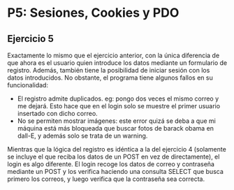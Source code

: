 # P5: Sesiones, Cookies y PDO

## Ejercicio 5

Exactamente lo mismo que el ejercicio anterior, con la única diferencia de que ahora es el usuario quien introduce los datos mediante un formulario de registro.
Además, también tiene la posibilidad de iniciar sesión con los datos introducidos. No obstante, el programa tiene algunos fallos en su funcionalidad:
- El registro admite duplicados. eg: pongo dos veces el mismo correo y me dejará. Esto hace que en el login solo se muestre el primer usuario insertado con dicho correo.
- No se permiten mostrar imágenes: este error quizá se deba a que mi máquina está más bloqueada que buscar fotos de barack obama en dall-E, y además solo se trata de un warning.

Mientras que la lógica del registro es idéntica a la del ejercicio 4 (solamente se incluye el que reciba los datos de un POST en vez de directamente), el login es algo diferente. 
El login recoge los datos de correo y contraseña mediante un POST y los verifica haciendo una consulta SELECT que busca primero los correos, y luego verifica que la contraseña sea correcta.
